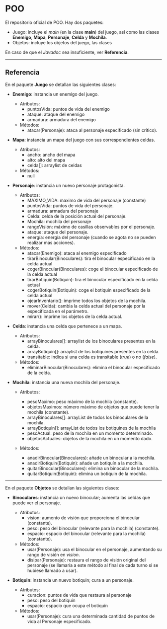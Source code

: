 # POO
El repositorio oficial de POO. Hay dos paquetes:
* Juego: incluye el *main* (en la clase **main**) del juego, así como las clases **Enemigo**, **Mapa**, **Personaje**, **Celda** y **Mochila**.
* Objetos: incluye los objetos del juego, las clases

En caso de que el *Javadoc* sea insuficiente, ver **Referencia**.

-------------------------------------------------------------------------------
Referencia
---------------------------------------------

En el paquete **Juego** se detallan las siguientes clases:
* **Enemigo**: instancia un enemigo del juego.
  * Atributos:
    * puntosVida: puntos de vida del enemigo
    * ataque: ataque del enemigo
    * armadura: armadura del enemigo
  * Métodos:
    * atacar(Personaje): ataca al personaje especificado (sin crítico).   
* **Mapa**: instancia un mapa del juego con sus correspondientes celdas.
  * Atributos:
    * ancho: ancho del mapa
    * alto: alto del mapa
    * celda[]: arraylist de celdas
  * Métodos:
    * null
* **Personaje**: instancia un nuevo personaje protagonista.
  * Atributos:
    * MAXIMO_VIDA: maximo de vida del personaje (constante)
    * puntosVida: puntos de vida del personaje.
    * armadura: armadura del personaje
    * Celda: celda de la posición actual del personaje.
    * Mochila: mochila del personaje
    * rangoVisión: máximo de casillas observables por el personaje.
    * ataque: ataque del personaje.
    * energía: energía del personaje (cuando se agota no se pueden realizar más acciones).
  * Métodos:
    * atacar(Enemigo): ataca al enemigo especificado
    * tirarBinocular(Binoculares): tira el binocular especificado en la celda actual
    * cogerBinocular(Binoculares): coge el binocular especificado de la celda actual
    * tirarBotiquin(Botiquin): tira el binocular especificado en la celda actual
    * cogerBotiquin(Botiquin): coge el botiquin especificado de la celda actual
    * ojearInventario(): imprime todos los objetos de la mochila.
    * mover(Celda): cambia la celda actual del personaje por la especificada en el parámetro.
    * mirar(): imprime los objetos de la celda actual.

* **Celda**: instancia una celda que pertenece a un mapa.
  * Atributos:
    * arrayBinoculares[]: arraylist de los binoculares presentes en la celda.
    * arrayBotiquin[]: arraylist de los botiquines presentes en la celda.
    * transitable: indica si una celda es transitable (*true*) o no (*false*).
  * Métodos:
    * eliminarBinocular(Binoculares): elimina el binocular especificado de la celda.

* **Mochila**: instancia una nueva mochila del personaje.
  * Atributos:
    * pesoMaximo: peso máximo de la mochila (constante).
    * objetosMaximos: número máximo de objetos que puede tener la mochila (constante).
    * arrayBinoculares[]: arrayList de todos los binoculares de la mochila.
    * arrayBotiquin[]: arrayList de todos los botiquines de la mochila
    * pesoActual: peso de la mochila en un momento determinado.
    * objetosActuales: objetos de la mochila en un momento dado.

  * Métodos:
    * anadirBinocular(Binoculares): añade un binocular a la mochila.
    * anadirBotiquin(Botiquin): añade un botiquín a la mochila.
    * quitarBinocular(Binoculares): elimina un binocular de la mochila.
    * quitarBotiquin(Botiquin): elimina un botiquin de la mochila.
-------------------------------------------------------------------------------

En el paquete **Objetos** se detallan las siguientes clases:
* **Binoculares**: instancia un nuevo binocular; aumenta las celdas que puede ver el personaje.
  * Atributos:
    * vision: aumento de visión que proporciona el binocular (constante).
    * peso: peso del binocular (relevante para la mochila) (constante).
    * espacio: espacio del binocular (relevante para la mochila) (constante).
  * Métodos:
    * usar(Personaje): usa el binocular en el personaje, aumentando su rango de visión en *vision*.
    * disipar(Personaje): restaura el rango de visión original del personaje (se llamaría a este método al final de cada turno si se hubiese llamado a usar).

* **Botiquin**: instancia un nuevo botiquin; cura a un personaje.
  * Atributos:
    * curacion: puntos de vida que restaura al personaje
    * peso: peso del botiquín
    * espacio: espacio que ocupa el botiquín
  * Métodos:
    * usar(Personaje): cura una determinada cantidad de puntos de vida al Personaje especificado.
